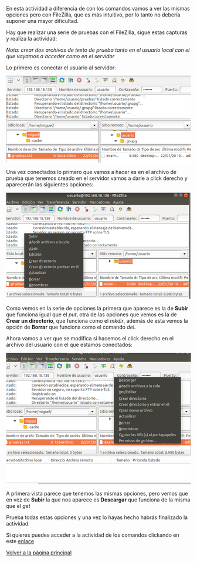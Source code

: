 En esta actividad a diferencia de con los comandos vamos a ver las mismas opciones pero con FileZilla, que es más intuitivo, por lo tanto no debería suponer una mayor dificultad.

Hay que realizar una serie de pruebas con el FileZilla, sigue estas capturas y realiza la actividad:

*Nota: crear dos archivos de texto de prueba tanto en el usuario local con el que vayamos a acceder como en el servidor*


Lo primero es conectar el usuario al servidor:

![imagen9](/imagenes/captura9.png)

Una vez conectados lo primero que vamos a hacer es en el archivo de prueba que tenemos creado en el servidor vamos a darle a click derecho y aparecerán las siguientes opciones:

![imagen11](/imagenes/captura11.png)

Como vemos en la serie de opciones la primera que aparece es la de **Subir** que funciona igual que el *put*, otra de las opciones que vemos es la de **Crear un directorio**, que funciona como el *mkdir*, además de esta vemos la opción de **Borrar** que funciona como el comando *del*. 

Ahora vamos a ver que se modifica si hacemos el click derecho en el archivo del usuario con el que estamos conectados:

![imagen12](/imagenes/captura12.png)

A primera vista parece que tenemos las mismas opciones, pero vemos que en vez de **Subir** la que nos aparece es **Descargar** que funciona de la misma que el *get*

Prueba todas estas opciones y una vez lo hayas hecho habrás finalizado la actividad.

Si quieres puedes acceder a la actividad de los comandos clickando en este [enlace](comandos.md)

[Volver a la página principal](README.md)
